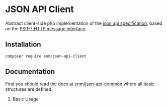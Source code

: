 JSON API Client
===============

Abstract client-side php implementation of the [json api specification](http://jsonapi.org/format/), based on the [PSR-7 HTTP message interface](http://www.php-fig.org/psr/psr-7/).

## Installation

    composer require enm/json-api-client

## Documentation
First you should read the docs at [enm/json-api-common](https://eosnewmedia.github.io/JSON-API-Common/) where all basic structures are defined.

1. Basic Usage
